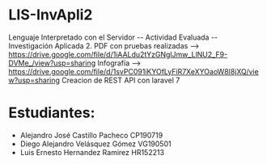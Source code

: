# LIS-InvApli2
Lenguaje Interpretado con el Servidor -- Actividad Evaluada -- Investigación Aplicada 2.
PDF con pruebas realizadas --> https://drive.google.com/file/d/1iAALdu2tYzGNglJmw_LlNU2_F9-DVMe_/view?usp=sharing
Infografía --> https://drive.google.com/file/d/1svPC091iKYOfLyFiR7XeXYOaoW8l8jXQ/view?usp=sharing
Creacion de REST API con laravel 7

# Estudiantes:
- Alejandro José Castillo Pacheco     CP190719
- Diego Alejandro Velásquez Gómez     VG190501
- Luis Ernesto Hernandez Ramirez      HR152213
